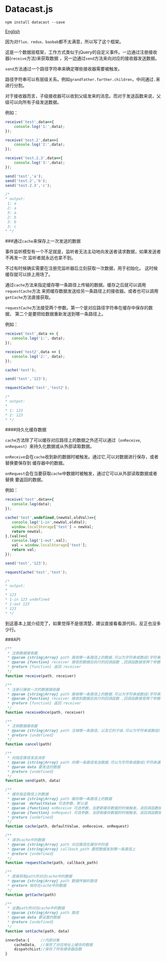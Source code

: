 # Datacast.js

```
npm install datacast --save
```

[English](README.en.md)

因为对`flux、redux、baobab`都不太满意，所以写了这个框架。

这是一个数据层框架，工作方式类似于jQuery的自定义事件。一边通过注册接收器(`receive`方法)来获取数据
，另一边通过`send`方法来向对应的接收器发送数据。

`send`方法通过一个路径字符串来确定哪些接收器需要被触发。

路径字符串可以有层级关系。例如`grandfather.farther.children`，中间通过`.`来进行分割。

对于接收器而言，子级接收器可以收到父级发来的消息。而对于发送函数来说，父级可以向所有子级发送数据。

例如：
```javascript
receive('test',data=>{
    console.log('1:',data);
});

receive('test.2',data=>{
    console.log('2:',data);
});

receive('test.2.3',data=>{
    console.log('3:',data);
});

send('test','a');
send('test.2','b');
send('test.2.3','c');

/*
* output:
 1: a
 2: a
 3: a
 2: b
 3: b
 3: c
* */
```

###通过`cache`来保存上一次发送的数据

事件监听模型有一个不足就是，监听者无法主动地向发送者请求数据，如果发送者不再发一次
监听者就永远也拿不到。

不过有时候确实需要在注册完监听器后立刻获取一次数据，用于初始化。
这时候缓存就可以排上用场了。

通过`cache`方法来指定缓存哪一条路径上传输的数据。缓存之后就可以调用`requestCache`方法
来把缓存数据发送给另一条路径上的接收器。或者也可以调用`getCache`方法直接获取。

`requestCache`方法接受两个参数。第一个是对应路径字符串在缓存中保存的数据，
第二个是要把给数据重新发送到哪一条路径上。

例如：

```javascript
receive('test',data => {
   console.log('1:', data);
});

receive('test2',data => {
   console.log('2:', data);
});

cache('test');

send('test','123');

requestCache('test','test2');

/*
* output:
*
* 1: 123
* 2: 123
* */
```
####持久化缓存数据

`cache`方法除了可以缓存对应路径上的数据之外还可以通过（`onReceive`, `onRequest`）来持久化数据或从外部读取数据。

`onReceive`会在`cache`收到新的数据时被触发。通过它,可以对数据进行保存，或者替换要保存到
缓存器中的数据。

`onRequest`会在当要获取`cache`中数据时被触发，通过它可以从外部读取数据或者替换
要返回的数据。

例如：

```javascript
receive('test',data=>{
   console.log(data);
});

cache('test',undefined,(newVal,oldVal)=>{
   console.log('1-in',newVal,oldVal);
   window.localStorage['test'] = newVal;
   return newVal;
},(val)=>{
   console.log('1-out',val);
   val = window.localStorage['test'];
   return val;
});

send('test','123');

requestCache('test','test');

/*
* output:
*
* 123
* 1-in 123 undefined
* 1-out 123
* 123
* */
```

到这基本上就介绍完了，如果觉得不是很清楚，建议直接看看源代码，反正也没多少行。

###API


```javascript
/**
 * 注册数据接收器
 * @param {string|Array} path 接收哪一条路径上的数据.可以为字符串或数组(字符串通过‘.’来分割层级)
 * @param {function} receiver 接收到数据后执行的回调函数 ,回调函数接受两个参数（data:数据，path:路径字符串数组）
 * @return {function} 返回 receiver
 */
function receive(path, receiver)
```

```javascript
/**
 * 注册只接收一次的数据接收器
 * @param {string|Array} path 接收哪一条路径上的数据.可以为字符串或数组(字符串通过‘.’来分割层级)
 * @param {function} receiver 接收到数据后执行的回调函数 ,回调函数接受两个参数（data:数据，path:路径字符串数组）
 * @return {function} 返回 receiver
 */
function receiveOnce(path, receiver)
```

```javascript
/**
 * 注销数据接收器
 * @param {string|Array} path 注销哪一条路径，以及它的子级.可以为字符串或数组(字符串通过‘.’来分割层级)
 * @return {undefined}
 */
function cancel(path)
```

```javascript
/**
 * 向指定路径发送消息
 * @param {string|Array} path 向哪一条路径发送数据.可以为字符串或数组(字符串通过‘.’来分割层级)
 * @param data 要发送的数据
 * @return {undefined}
 */
function send(path, data)
```

```javascript
/**
 * 缓存指定路径上的数据
 * @param {string|Array} path 缓存哪一条路径上的数据
 * @param  defaultValue 可选参数，默认值
 * @param {function} onReceive 可选参数，当更新缓存数据的时候触发。该回调函数接受两个参数（newValue:新值，oldValue：旧值） 执行完后需要返回一个值,用来替换要缓存的值
 * @param {function} onRequest 可选参数，当获取缓存数据的时候触发。该回调函数接受一个参数（Value:缓存的值） 执行完后需要返回一个值给调用者
 * @return {undefined}
 */
function cache(path, defaultValue, onReceive, onRequest)
```

```javascript
/**
 * 请求cache中的数据
 * @param {string|Array} path 对应路径在缓存中的值
 * @param {string|Array} callback_path 要把数据发到哪一条路径上
 * @return {undefined}
 */
function requestCache(path, callback_path)
```

```javascript
/**
 * 直接获取path所对应cache中的数据
 * @param {string|Array} path 数据传输的路径
 * @return 保存在cache中的数据
 */
function getCache(path)
```

```javascript
/**
 * 设置path所对应cache中的数据
 * @param {string|Array} path 路径
 * @param data 要设置的数据
 * @return {undefined}
 */
function setCache(path, data)
```

```javascript
innerData:{     //内部对象
    cacheData,  //保存了对应地址上缓存的数据
    dispatchList//保存了所有接收器函数
}
```